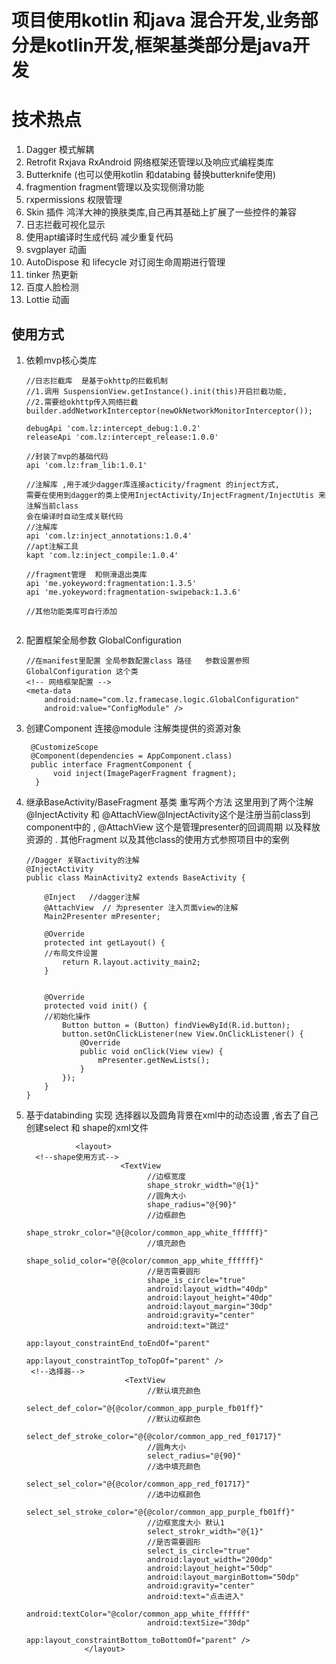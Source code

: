 # 项目使用kotlin 和java 混合开发,业务部分是kotlin开发,框架基类部分是java开发

# 技术热点

1. Dagger 模式解耦 
2. Retrofit Rxjava RxAndroid    网络框架还管理以及响应式编程类库
3. Butterknife  (也可以使用kotlin  和databing 替换butterknife使用)
4. fragmention  fragment管理以及实现侧滑功能
5. rxpermissions 权限管理
6.  Skin 插件  鸿洋大神的换肤类库,自己再其基础上扩展了一些控件的兼容
7. 日志拦截可视化显示
8. 使用apt编译时生成代码  减少重复代码
9. svgplayer 动画
10. AutoDispose 和 lifecycle 对订阅生命周期进行管理
11. tinker 热更新
12. 百度人脸检测
13. Lottie 动画

## 使用方式

1. 依赖mvp核心类库

   ```
   //日志拦截库  是基于okhttp的拦截机制
   //1.调用 SuspensionView.getInstance().init(this)开启拦截功能,
   //2.需要给okhttp传入网络拦截builder.addNetworkInterceptor(newOkNetworkMonitorInterceptor());
   
   debugApi 'com.lz:intercept_debug:1.0.2'
   releaseApi 'com.lz:intercept_release:1.0.0'
   
   //封装了mvp的基础代码
   api 'com.lz:fram_lib:1.0.1'
   
   //注解库 ,用于减少dagger库连接acticity/fragment 的inject方式,
   需要在使用到dagger的类上使用InjectActivity/InjectFragment/InjectUtis 来注解当前class 
   会在编译时自动生成关联代码
   //注解库
   api 'com.lz:inject_annotations:1.0.4'
   //apt注解工具
   kapt 'com.lz:inject_compile:1.0.4'
   
   //fragment管理  和侧滑退出类库
   api 'me.yokeyword:fragmentation:1.3.5'
   api 'me.yokeyword:fragmentation-swipeback:1.3.6'
   
   //其他功能类库可自行添加
   
   
   ```

1. 配置框架全局参数  GlobalConfiguration 

   ```
   //在manifest里配置 全局参数配置class 路径   参数设置参照 GlobalConfiguration 这个类
   <!-- 网络框架配置 -->
   <meta-data
       android:name="com.lz.framecase.logic.GlobalConfiguration"
       android:value="ConfigModule" />
   ```
1. 创建Component 连接@module 注解类提供的资源对象
   ```
    @CustomizeScope
    @Component(dependencies = AppComponent.class)
    public interface FragmentComponent {
         void inject(ImagePagerFragment fragment);
     }

    ```
   

1. 继承BaseActivity/BaseFragment  基类  重写两个方法
   这里用到了两个注解  @InjectActivity  和  @AttachView@InjectActivity这个是注册当前class到component中的 , @AttachView 这个是管理presenter的回调周期 以及释放资源的 .  其他Fragment 以及其他class的使用方式参照项目中的案例

   ```
   //Dagger 关联activity的注解
   @InjectActivity
   public class MainActivity2 extends BaseActivity {
   
       @Inject   //dagger注解
       @AttachView  // 为presenter 注入页面view的注解
       Main2Presenter mPresenter;
   
       @Override
       protected int getLayout() {
       //布局文件设置
           return R.layout.activity_main2;
       }
   
   
       @Override
       protected void init() {
       //初始化操作
           Button button = (Button) findViewById(R.id.button);
           button.setOnClickListener(new View.OnClickListener() {
               @Override
               public void onClick(View view) {
                   mPresenter.getNewLists();
               }
           });
       }
   }
   ```
   
   
1. 基于databinding 实现 选择器以及圆角背景在xml中的动态设置 ,省去了自己创建select  和 shape的xml文件

   ```
              <layout>
     <!--shape使用方式-->
                        <TextView
                              //边框宽度
                              shape_strokr_width="@{1}"
                              //圆角大小
                              shape_radius="@{90}"
                              //边框颜色
                              shape_strokr_color="@{@color/common_app_white_ffffff}"
                              //填充颜色
                              shape_solid_color="@{@color/common_app_white_ffffff}"
                              //是否需要圆形
                              shape_is_circle="true"
                              android:layout_width="40dp"
                              android:layout_height="40dp"
                              android:layout_margin="30dp"
                              android:gravity="center"
                              android:text="跳过"
                              app:layout_constraintEnd_toEndOf="parent"
                              app:layout_constraintTop_toTopOf="parent" />
    <!--选择器-->
                         <TextView
                              //默认填充颜色
                              select_def_color="@{@color/common_app_purple_fb01ff}"
                              //默认边框颜色
                              select_def_stroke_color="@{@color/common_app_red_f01717}"
                              //圆角大小
                              select_radius="@{90}"
                              //选中填充颜色
                              select_sel_color="@{@color/common_app_red_f01717}"
                              //选中边框颜色
                              select_sel_stroke_color="@{@color/common_app_purple_fb01ff}"
                              //边框宽度大小 默认1
                              select_strokr_width="@{1}"
                              //是否需要圆形
                              select_is_circle="true"
                              android:layout_width="200dp"
                              android:layout_height="50dp"
                              android:layout_marginBottom="50dp"
                              android:gravity="center"
                              android:text="点击进入"
                              android:textColor="@color/common_app_white_ffffff"
                              android:textSize="30dp"
                              app:layout_constraintBottom_toBottomOf="parent" />
                </layout>
   ```


